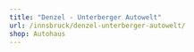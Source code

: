 ```yaml
---
title: "Denzel - Unterberger Autowelt"
url: /innsbruck/denzel-unterberger-autowelt/
shop: Autohaus
---
```

